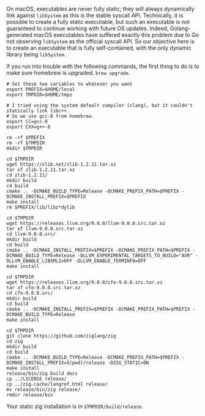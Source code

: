 On macOS, executables are never fully static; they will always dynamically link against `libSystem` as this is the stable syscall API. Technically, it is possible to create a fully static executable, but such an executable is not guaranteed to continue working with future OS updates. Indeed, Golang-generated macOS executables have suffered exactly this problem due to Go not observing `libSystem` as the official syscall API. So our objective here is to create an executable that is fully self-contained, with the only dynamic library being `libSystem`.

If you run into trouble with the following commands, the first thing to do is to make sure homebrew is upgraded. `brew upgrade`.

```
# Set these two variables to whatever you want
export PREFIX=$HOME/local
export TMPDIR=$HOME/tmpz

# I tried using the system default compiler (clang), but it couldn't statically link libc++.
# So we use gcc-8 from homebrew.
export CC=gcc-8
export CXX=g++-8

rm -rf $PREFIX
rm -rf $TMPDIR
mkdir $TMPDIR

cd $TMPDIR
wget https://zlib.net/zlib-1.2.11.tar.xz
tar xf zlib-1.2.11.tar.xz
cd zlib-1.2.11/
mkdir build
cd build
cmake .. -DCMAKE_BUILD_TYPE=Release -DCMAKE_PREFIX_PATH=$PREFIX -DCMAKE_INSTALL_PREFIX=$PREFIX
make install
rm $PREFIX/lib/libz*dylib

cd $TMPDIR
wget https://releases.llvm.org/9.0.0/llvm-9.0.0.src.tar.xz
tar xf llvm-9.0.0.src.tar.xz
cd llvm-9.0.0.src/
mkdir build
cd build
cmake .. -DCMAKE_INSTALL_PREFIX=$PREFIX -DCMAKE_PREFIX_PATH=$PREFIX -DCMAKE_BUILD_TYPE=Release -DLLVM_EXPERIMENTAL_TARGETS_TO_BUILD="AVR" -DLLVM_ENABLE_LIBXML2=OFF -DLLVM_ENABLE_TERMINFO=OFF
make install

cd $TMPDIR
wget https://releases.llvm.org/9.0.0/cfe-9.0.0.src.tar.xz
tar xf cfe-9.0.0.src.tar.xz
cd cfe-9.0.0.src/
mkdir build
cd build
cmake .. -DCMAKE_INSTALL_PREFIX=$PREFIX -DCMAKE_PREFIX_PATH=$PREFIX -DCMAKE_BUILD_TYPE=Release
make install

cd $TMPDIR
git clone https://github.com/ziglang/zig
cd zig
mkdir build
cd build
cmake .. -DCMAKE_BUILD_TYPE=Release -DCMAKE_PREFIX_PATH=$PREFIX -DCMAKE_INSTALL_PREFIX=$(pwd)/release -DZIG_STATIC=ON
make install
release/bin/zig build docs
cp ../LICENSE release/
cp ../zig-cache/langref.html release/
mv release/bin/zig release/
rmdir release/bin
```

Your static zig installation is in `$TMPDIR/build/release`.